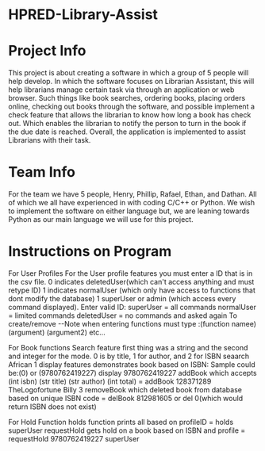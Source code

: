 # HPRED-Library-Assist
# Project Info
This project is about creating a software in which a group of 5 people will help develop. In which the software focuses on Librarian Assistant, this will help librarians manage certain task via through an application or web browser. Such things like book searches, ordering books, placing orders online, checking out books through the software, and possible implement a check feature that allows the librarian to know how long a book has check out. Which enables the librarian to notify the person to turn in the book if the due date is reached. Overall, the application is implemented to assist Librarians with their task.

# Team Info
For the team we have 5 people, Henry, Phillip, Rafael, Ethan, and Dathan. All of which we all have experienced in with coding C/C++ or Python. We wish to implement the software on either language but, we are leaning towards Python as our main language we will use for this project.

# Instructions on Program 
For User Profiles
For the User profile features you must enter a ID that is in the csv file. 0 indicates deletedUser(which can't access anything and must retype ID) 1 indicates  normalUser (which only have access to functions that dont modify the database) 1 superUser or admin (which access every command displayed). Enter valid ID:
superUser = all commands
normalUser = limited commands
deletedUser = no commands and asked again
To create/remove
--Note when entering functions must type :(function namee) (argument) (argument2) etc...

For Book functions 
Search feature first thing was a string and the second and integer for the mode. 0 is by title, 1 for author, and 2 for ISBN  seaarch African 1
display features demonstrates book based on ISBN: Sample could be:(0)  or (9780762419227) display 9780762419227
addBook which accepts (int isbn) (str title) (str author) (int total) = addBook 128371289 TheLogofortune Billy 3
removeBook  which deleted book from database based on unique ISBN code  = delBook 812981605 or del 0(which would return ISBN does not exist)

For Hold Function
holds function prints all based on profileID  = holds superUser
requestHold gets hold on a book based on ISBN and profile = requestHold 9780762419227 superUser

